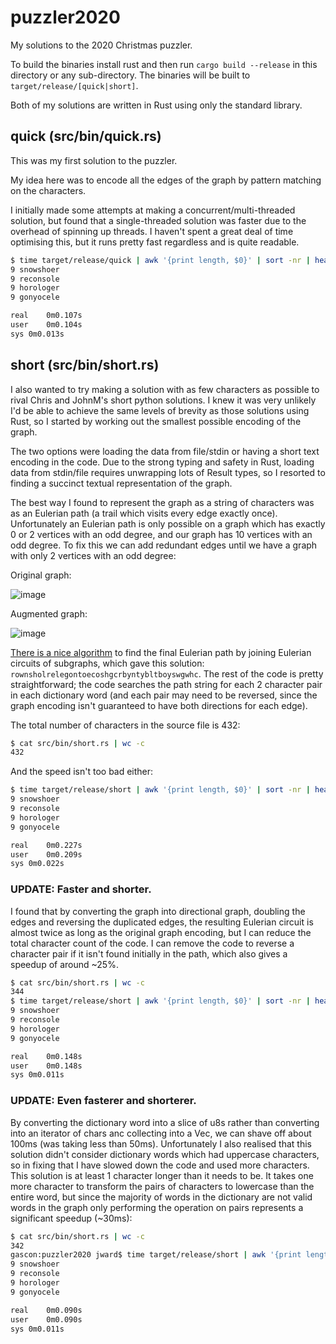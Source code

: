 # puzzler2020
My solutions to the 2020 Christmas puzzler.

To build the binaries install rust and then run `cargo build --release` in this directory or any sub-directory. The binaries will be built to `target/release/[quick|short]`.

Both of my solutions are written in Rust using only the standard library.

## quick (src/bin/quick.rs)

This was my first solution to the puzzler.

My idea here was to encode all the edges of the graph by pattern matching on the characters.

I initially made some attempts at making a concurrent/multi-threaded solution, but found that a single-threaded solution was faster due to the overhead of spinning up threads. I haven't spent a great deal of time optimising this, but it runs pretty fast regardless and is quite readable.

```bash
$ time target/release/quick | awk '{print length, $0}' | sort -nr | head -n 4
9 snowshoer
9 reconsole
9 horologer
9 gonyocele

real	0m0.107s
user	0m0.104s
sys	0m0.013s
```

## short (src/bin/short.rs)

I also wanted to try making a solution with as few characters as possible to rival Chris and JohnM's short python solutions. I knew it was very unlikely I'd be able to achieve the same levels of brevity as those solutions using Rust, so I started by working out the smallest possible encoding of the graph.

The two options were loading the data from file/stdin or having a short text encoding in the code. Due to the strong typing and safety in Rust, loading data from stdin/file requires unwrapping lots of Result types, so I resorted to finding a succinct textual representation of the graph.

The best way I found to represent the graph as a string of characters was as an Eulerian path (a trail which visits every edge exactly once). Unfortunately an Eulerian path is only possible on a graph which has exactly 0 or 2 vertices with an odd degree, and our graph has 10 vertices with an odd degree. To fix this we can add redundant edges until we have a graph with only 2 vertices with an odd degree:

Original graph:

![image](https://user-images.githubusercontent.com/53442247/103480118-3ef66600-4dca-11eb-95c3-267b72844e49.png)

Augmented graph:

![image](https://user-images.githubusercontent.com/53442247/103480101-29813c00-4dca-11eb-82eb-1a87434d5654.png)


[There is a nice algorithm](https://en.wikipedia.org/wiki/Eulerian_path#Hierholzer's_algorithm) to find the final Eulerian path by joining Eulerian circuits of subgraphs, which gave this solution: `rownsholrelegontoecoshgcrbyntybltboyswgwhc`. The rest of the code is pretty straightforward; the code searches the path string for each 2 character pair in each dictionary word (and each pair may need to be reversed, since the graph encoding isn't guaranteed to have both directions for each edge).

The total number of characters in the source file is 432:
```bash
$ cat src/bin/short.rs | wc -c
432
```

And the speed isn't too bad either:
```bash
$ time target/release/short | awk '{print length, $0}' | sort -nr | head -n 4
9 snowshoer
9 reconsole
9 horologer
9 gonyocele

real	0m0.227s
user	0m0.209s
sys	0m0.022s
```

### UPDATE: Faster and shorter.

I found that by converting the graph into directional graph, doubling the edges and reversing the duplicated edges, the resulting Eulerian circuit is almost twice as long as the original graph encoding, but I can reduce the total character count of the code. I can remove the code to reverse a character pair if it isn't found initially in the path, which also gives a speedup of around ~25%.

```bash
$ cat src/bin/short.rs | wc -c
344
$ time target/release/short | awk '{print length, $0}' | sort -nr | head -n 4
9 snowshoer
9 reconsole
9 horologer
9 gonyocele

real	0m0.148s
user	0m0.148s
sys	0m0.011s
```

### UPDATE: Even fasterer and shorterer.

By converting the dictionary word into a slice of u8s rather than converting into an iterator of chars anc collecting into a Vec, we can shave off about 100ms (was taking less than 50ms). Unfortunately I also realised that this solution didn't consider dictionary words which had uppercase characters, so in fixing that I have slowed down the code and used more characters. This solution is at least 1 character longer than it needs to be. It takes one more character to transform the pairs of characters to lowercase than the entire word, but since the majority of words in the dictionary are not valid words in the graph only performing the operation on pairs represents a significant speedup (~30ms):

```bash
$ cat src/bin/short.rs | wc -c
342
gascon:puzzler2020 jward$ time target/release/short | awk '{print length, $0}' | sort -nr | head -n 4
9 snowshoer
9 reconsole
9 horologer
9 gonyocele

real	0m0.090s
user	0m0.090s
sys	0m0.011s
```

